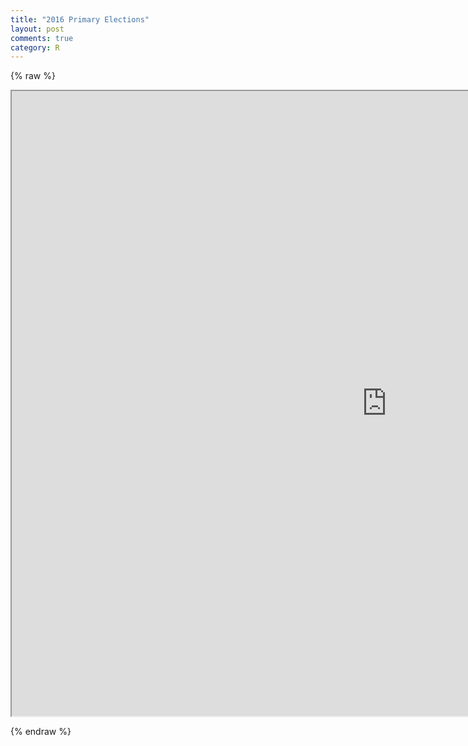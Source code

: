 ```yaml
---
title: "2016 Primary Elections"
layout: post
comments: true
category: R
---
```


{% raw %}

 
<iframe src="https://public.tableau.com/profile/publish/2016PrimaryElection/Dashboard#!/publish-confirm" width="1200" height="1000"></iframe>

{% endraw %}
